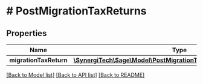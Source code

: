 # # PostMigrationTaxReturns

## Properties

Name | Type | Description | Notes
------------ | ------------- | ------------- | -------------
**migrationTaxReturn** | [**\SynergiTech\Sage\Model\PostMigrationTaxReturnsMigrationTaxReturn**](PostMigrationTaxReturnsMigrationTaxReturn.md) |  |

[[Back to Model list]](../../README.md#models) [[Back to API list]](../../README.md#endpoints) [[Back to README]](../../README.md)
